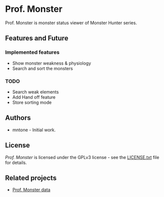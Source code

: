 # Prof. Monster

Prof. Monster is monster status viewer of Monster Hunter series.

## Features and Future

### Implemented features

- Show monster weakness & physiology
- Search and sort the monsters

### TODO

- Search weak elements
- Add Hand off feature
- Store sorting mode

## Authors

- mntone - Initial work.

## License

*Prof. Monster* is licensed under the GPLv3 license - see the [LICENSE.txt](https://github.com/mntone/ProfMonster/blob/main/LICENSE.txt) file for details.

## Related projects

- [Prof. Monster data](//github.com/mntone/mhdata)
